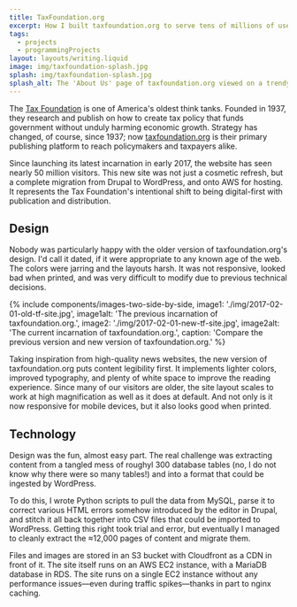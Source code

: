```yaml
---
title: TaxFoundation.org
excerpt: How I built taxfoundation.org to serve tens of millions of users per year with clarity and accessibility in mind.
tags:
  - projects
  - programmingProjects
layout: layouts/writing.liquid
image: img/taxfoundation-splash.jpg
splash: img/taxfoundation-splash.jpg
splash_alt: The 'About Us' page of taxfoundation.org viewed on a trendy MacBook Pro surrounded by chic decor serving no purpose.
---
```


The [Tax Foundation](https://taxfoundation.org) is one of America's oldest think tanks. Founded in 1937, they research and publish on how to create tax policy that funds government without unduly harming economic growth. Strategy has changed, of course, since 1937; now [taxfoundation.org](https://taxfoundation.org) is their primary publishing platform to reach policymakers and taxpayers alike.

Since launching its latest incarnation in early 2017, the website has seen nearly 50 million visitors. This new site was not just a cosmetic refresh, but a complete migration from Drupal to WordPress, and onto AWS for hosting. It represents the Tax Foundation's intentional shift to being digital-first with publication and distribution.

## Design

Nobody was particularly happy with the older version of taxfoundation.org's design. I'd call it dated, if it were appropriate to any known age of the web. The colors were jarring and the layouts harsh. It was not responsive, looked bad when printed, and was very difficult to modify due to previous technical decisions.

{% include components/images-two-side-by-side,
  image1: './img/2017-02-01-old-tf-site.jpg',
  image1alt: 'The previous incarnation of taxfoundation.org.',
  image2: './img/2017-02-01-new-tf-site.jpg',
  image2alt: 'The current incarnation of taxfoundation.org.',
  caption: 'Compare the previous version and new version of taxfoundation.org.'
%}

Taking inspiration from high-quality news websites, the new version of taxfoundation.org puts content legibility first. It implements lighter colors, improved typography, and plenty of white space to improve the reading experience. Since many of our visitors are older, the site layout scales to work at high magnification as well as it does at default. And not only is it now responsive for mobile devices, but it also looks good when printed.

## Technology

Design was the fun, almost easy part. The real challenge was extracting content from a tangled mess of roughyl 300 database tables (no, I do not know why there were so many tables!) and into a format that could be ingested by WordPress.

To do this, I wrote Python scripts to pull the data from MySQL, parse it to correct various HTML errors somehow introduced by the editor in Drupal, and stitch it all back together into CSV files that could be imported to WordPress. Getting this right took trial and error, but eventually I managed to cleanly extract the ≈12,000 pages of content and migrate them.

Files and images are stored in an S3 bucket with Cloudfront as a CDN in front of it. The site itself runs on an AWS EC2 instance, with a MariaDB database in RDS. The site runs on a single EC2 instance without any performance issues—even during traffic spikes—thanks in part to nginx caching.